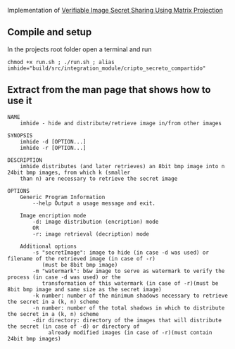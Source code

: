 Implementation of [Verifiable Image Secret Sharing Using Matrix Projection](https://www.sciencedirect.com/science/article/pii/S1110866514000334)

## Compile and setup
In the projects root folder open a terminal and run

```chmod +x run.sh ; ./run.sh ; alias imhide="build/src/integration_module/cripto_secreto_compartido"```

## Extract from the man page that shows how to use it

```
NAME
    imhide - hide and distribute/retrieve image in/from other images

SYNOPSIS
	imhide -d [OPTION...]
	imhide -r [OPTION...]

DESCRIPTION
	imhide distributes (and later retrieves) an 8bit bmp image into n 24bit bmp images, from which k (smaller
	than n) are necessary to retrieve the secret image

OPTIONS
	Generic Program Information
		--help Output a usage message and exit.

	Image encription mode
		-d: image distribution (encription) mode
		OR
		-r: image retrieval (decription) mode
	
	Additional options
		-s "secretImage": image to hide (in case -d was used) or filename of the retrieved image (in case of -r)
		   (must be 8bit bmp image)
		-m "watermark": b&w image to serve as watermark to verify the process (in case -d was used) or the 
		   transformation of this watermark (in case of -r)(must be 8bit bmp image and same size as the secret image)
		-k number: number of the minimum shadows necessary to retrieve the secret in a (k, n) scheme
		-n number: number of the total shadows in which to distribute the secret in a (k, n) scheme
		-dir directory: directory of the images that will distribute the secret (in case of -d) or directory of
		     already modified images (in case of -r)(must contain 24bit bmp images)
```
